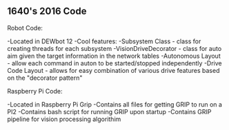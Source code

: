 1640's 2016 Code
--------------------------

Robot Code:

-Located in DEWbot 12
-Cool features:
	-Subsystem Class - class for creating threads for each subsystem
	-VisionDriveDecorator - class for auto aim given the target information in the network tables
	-Autonomous Layout - allow each command in auton to be started/stopped independently
	-Drive Code Layout - allows for easy combination of various drive features based on the "decorator pattern"


Raspberry Pi Code:

-Located in Raspberry Pi Grip
-Contains all files for getting GRIP to run on a PI2
-Contains bash script for running GRIP upon startup
-Contains GRIP pipeline for vision processing algorithim
